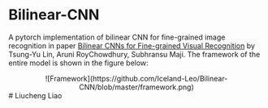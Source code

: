 # Bilinear-CNN
A pytorch implementation of bilinear CNN for fine-grained image recognition in paper [Bilinear CNNs for Fine-grained Visual
Recognition](https://arxiv.org/pdf/1504.07889.pdf) by Tsung-Yu Lin, Aruni RoyChowdhury, Subhransu Maji.
The framework of the entire model is shown in the figure below:

<div align="center">![Framework](https://github.com/Iceland-Leo/Bilinear-CNN/blob/master/framework.png)</div>
# Liucheng Liao
